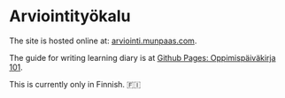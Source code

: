 # Arviointityökalu

The site is hosted online at: [arviointi.munpaas.com](https://arviointi.munpaas.com/).

The guide for writing learning diary is at [Github Pages: Oppimispäiväkirja 101](https://sourander.github.io/oat/).

This is currently only in Finnish. 🇫🇮